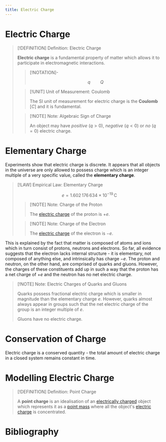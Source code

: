 ```yaml
---
title: Electric Charge
---
```


# Electric Charge

>[!DEFINITION] Definition: Electric Charge
>
>**Electric charge** is a fundamental property of matter which allows it to participate in electromagnetic interactions.
>
>>[!NOTATION]-
>>
>>$$
>>q \qquad Q
>>$$
>>
>
>>[!UNIT] Unit of Measurement: Coulomb
>>
>>The SI unit of measurement for electric charge is the **Coulomb** $[C]$ and it is fundamental.
>>
>
>>[!NOTE] Note: Algebraic Sign of Charge
>>
>>An object may have *positive* $(q\gt 0)$, *negative* $(q\lt 0)$ or *no* $(q=0)$ electric charge.
>>
>

# Elementary Charge

Experiments show that electric charge is discrete. It appears that all objects in the universe are only allowed to possess charge which is an integer multiple of a very specific value, called the **elementary charge**.

>[!LAW] Empirical Law: Elementary Charge
>
>$$
>e =  1.602\, 176\, 634 \times 10^{−19} \, \mathrm{C}
>$$
>
>>[!NOTE] Note: Charge of the Proton
>>
>>The [electric charge](Electric%20Charge.md) of the proton is $+e$.
>>
>
>>[!NOTE] Note: Charge of the Electron
>>
>>The [electric charge](Electric%20Charge.md) of the electron is $-e$.
>>
>

This is explained by the fact that matter is composed of atoms and ions which in turn consist of protons, neutrons and electrons. So far, all evidence suggests that the electron lacks internal structure - it is elementary, not composed of anything else, and intrinsically has charge $-e$. The proton and neutron, on the other hand, are comprised of quarks and gluons. However, the charges of these constituents add up in such a way that the proton has a net charge of $+e$ and the neutron has no net electric charge.

>[!NOTE] Note: Electric Charges of Quarks and Gluons
>
>Quarks possess fractional electric charge which is smaller in magnitude than the elementary charge $e$. However, quarks almost always appear in groups such that the net electric charge of the group is an integer multiple of $e$.
>
>Gluons have no electric charge.
>

# Conservation of Charge

Electric charge is a conserved quantity - the total amount of electric charge in a closed system remains constant in time.

# Modelling Electric Charge

>[!DEFINITION] Definition: Point Charge
>
>A **point charge** is an idealisation of an [electrically charged](Electric%20Charge.md) object which represents it as a [point mass](../Physical%20Systems/Point%20Masses/Point%20Mass.md) where all the object's [electric charge](Electric%20Charge.md) is concentrated.
>

# Bibliography

